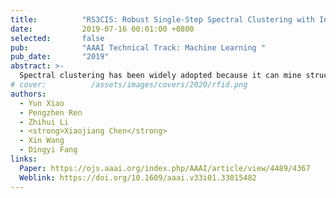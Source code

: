 ```yaml
---
title:          "RS3CIS: Robust Single-Step Spectral Clustering with Intrinsic Subspace"
date:           2019-07-16 00:01:00 +0800
selected:       false
pub:            "AAAI Technical Track: Machine Learning "
pub_date:       "2019"
abstract: >-
  Spectral clustering has been widely adopted because it can mine structures between data clusters. The clustering performance of spectral clustering depends largely on the quality of the constructed affinity graph, especially when the data has noise. Subspace learning can transform the original input features to a low-dimensional subspace and help to produce a robust method. Therefore, how to learn an intrinsic subspace and construct a pure affinity graph on a dataset with noise is a challenge in spectral clustering. In order to deal with this challenge, a new Robust Single-Step Spectral Clustering with Intrinsic Subspace (RS3CIS) method is proposed in this paper. RS3CIS uses a local representation method that projects the original data into a low-dimensional subspace through a row-sparse transformation matrix and uses the `2,1-norm of the transformation matrix as a penalty term to achieve noise suppression. In addition, RS3CIS introduces Laplacian matrix rank constraint so that it can output an affinity graph with an explicit clustering structure, which makes the final clustering result to be obtained in a single-step of constructing an affinity matrix. One synthetic dataset and six real benchmark datasets are used to verify the performance of the proposed method by performing clustering and projection experiments. Experimental results show that RS3CIS outperforms the related methods with respect to clustering quality, robustness and dimension reduction. 
# cover:          /assets/images/covers/2020/rfid.png
authors:
  - Yun Xiao
  - Pengzhen Ren
  - Zhihui Li
  - <strong>Xiaojiang Chen</strong>
  - Xin Wang
  - Dingyi Fang
links:
  Paper: https://ojs.aaai.org/index.php/AAAI/article/view/4489/4367
  Weblink: https://doi.org/10.1609/aaai.v33i01.33015482
---
```

